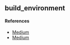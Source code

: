 ## build_environment ##

#### References ####
- [Medium](https://medium.com/@animeshjain/build-flavors-in-flutter-android-and-ios-with-different-firebase-projects-per-flavor-27c5c5dac10b)
- [Medium](https://medium.com/flutter-community/flutter-ready-to-go-e59873f9d7de)
